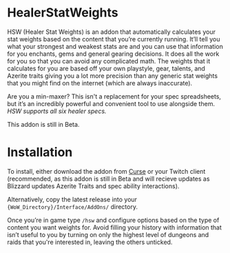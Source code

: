# HealerStatWeights

HSW (Healer Stat Weights) is an addon that automatically calculates your stat weights based on the content that you’re currently running. It’ll tell you what your strongest and weakest stats are and you can use that information for you enchants, gems and general gearing decisions. It does all the work for you so that you can avoid any complicated math. The weights that it calculates for you are based off your own playstyle, gear, talents, and Azerite traits giving you a lot more precision than any generic stat weights that you might find on the internet (which are always inaccurate).

Are you a min-maxer? This isn't a replacement for your spec spreadsheets, but it’s an incredibly powerful and convenient tool to use alongside them. _HSW supports all six healer specs._

This addon is still in Beta.

# Installation

To install, either download the addon from [Curse](https://wow.curseforge.com/projects/healerstatweights) or your Twitch client (recommended, as this addon is still in Beta and will recieve updates as Blizzard updates Azerite Traits and spec ability interactions).

Alternatively, copy the latest release into your `{WoW_Directory}/Interface/AddOns/` directory.

Once you’re in game type `/hsw` and configure options based on the type of content you want weights for. Avoid filling your history with information that isn’t useful to you by turning on only the highest level of dungeons and raids that you're interested in, leaving the others unticked.
